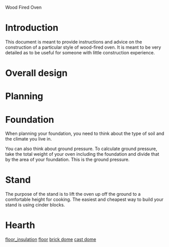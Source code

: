 
Wood Fired Oven

# Introduction

This document is meant to provide instructions and advice on the construction of a particular style of wood-fired oven.
It is meant to be very detailed as to be useful for someone with little construction experience.

# Overall design

# Planning

# Foundation

When planning your foundation, you need to think about the type of soil and the climate you live in.

You can also think about ground pressure.
To calculate ground pressure, take the total weight of your oven including the foundation and divide that by the area of your foundation.
This is the ground pressure.


# Stand

The purpose of the stand is to lift the oven up off the ground to a comfortable height for cooking.
The easiest and cheapest way to build your stand is using cinder blocks.


# Hearth


[floor_insulation](floor_insulation.md)
[floor](floor.md)
[brick dome](brick_dome.md)
[cast dome](cast_dome.md)

